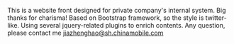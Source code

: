 This is a website front designed for private company's internal system.
Big thanks for charisma!
Based on Bootstrap framework, so the style is twitter-like.
Using several jquery-related plugins to enrich contents.
Any question, please contact me jiazhenghao@sh.chinamobile.com
